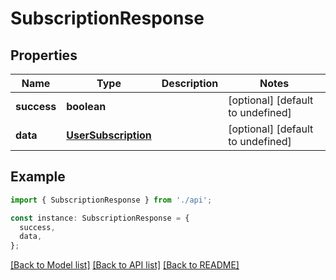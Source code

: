 # SubscriptionResponse

## Properties

| Name        | Type                                        | Description | Notes                             |
| ----------- | ------------------------------------------- | ----------- | --------------------------------- |
| **success** | **boolean**                                 |             | [optional] [default to undefined] |
| **data**    | [**UserSubscription**](UserSubscription.md) |             | [optional] [default to undefined] |

## Example

```typescript
import { SubscriptionResponse } from './api';

const instance: SubscriptionResponse = {
  success,
  data,
};
```

[[Back to Model list]](../README.md#documentation-for-models) [[Back to API list]](../README.md#documentation-for-api-endpoints) [[Back to README]](../README.md)
